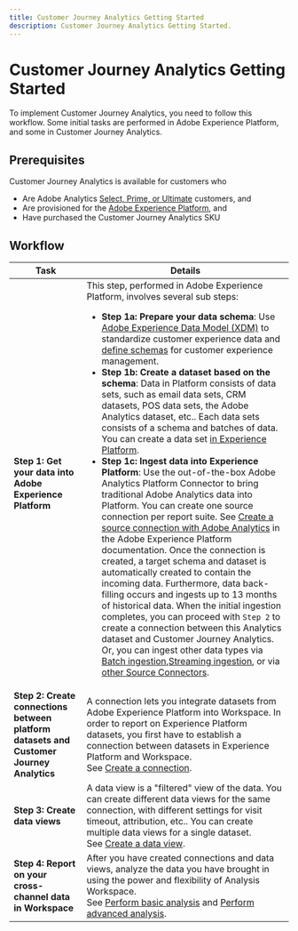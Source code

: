 ```yaml
---
title: Customer Journey Analytics Getting Started
description: Customer Journey Analytics Getting Started.
---
```


# Customer Journey Analytics Getting Started

To implement Customer Journey Analytics, you need to follow this workflow. Some initial tasks are performed in Adobe Experience Platform, and some in Customer Journey Analytics.

## Prerequisites

Customer Journey Analytics is available for customers who 

* Are Adobe Analytics [Select, Prime, or Ultimate](https://www.adobe.com/analytics/compare-adobe-analytics-packages.html) customers, and 
* Are provisioned for the [Adobe Experience Platform](https://www.adobe.com/experience-platform.html), and 
* Have purchased the Customer Journey Analytics SKU

## Workflow

|Task|Details|
|---|---|
|**Step 1: Get your data into Adobe Experience Platform**|This step, performed in Adobe Experience Platform, involves several sub steps:<ul><li>**Step 1a: Prepare your data schema**: Use [Adobe Experience Data Model (XDM)](https://www.adobe.io/apis/experienceplatform/home/xdm.html) to standardize customer experience data and [define schemas](https://www.adobe.io/apis/experienceplatform/home/tutorials/alltutorials.html#!api-specification/markdown/narrative/tutorials/schema_editor_tutorial/schema_editor_tutorial.md) for customer experience management.</li><li>**Step 1b: Create a dataset based on the schema**: Data in Platform consists of data sets, such as email data sets, CRM datasets, POS data sets, the Adobe Analytics dataset, etc.. Each data sets consists of a schema and batches of data. You can create a data set [in Experience Platform](https://www.adobe.io/apis/experienceplatform/home/tutorials/alltutorials.html#!api-specification/markdown/narrative/tutorials/creating_a_dataset_tutorial/creating_a_dataset_tutorial.md).</li><li>**Step 1c: Ingest data into Experience Platform**: Use the out-of-the-box Adobe Analytics Platform Connector to bring traditional Adobe Analytics data into Platform. You can create one source connection per report suite. See [Create a source connection with Adobe Analytics](https://www.adobe.io/apis/experienceplatform/home/tutorials/alltutorials.html#!api-specification/markdown/narrative/tutorials/sources_tutorial/adobe-analytics-ui-tutorial.md) in the Adobe Experience Platform documentation. Once the connection is created, a target schema and dataset is automatically created to contain the incoming data. Furthermore, data back-filling occurs and ingests up to 13 months of historical data. When the initial ingestion completes, you can proceed with `Step 2` to create a connection between this Analytics dataset and Customer Journey Analytics. Or, you can ingest other data types via [Batch ingestion](https://www.adobe.io/apis/experienceplatform/home/data-ingestion/data-ingestion-services.html#!api-specification/markdown/narrative/technical_overview/ingest_architectural_overview/ingest_architectural_overview.md),[Streaming ingestion](https://www.adobe.io/apis/experienceplatform/home/data-ingestion/data-ingestion-services.html#!api-specification/markdown/narrative/technical_overview/streaming_ingest/streaming_ingest_overview.md), or via [other Source Connectors](https://www.adobe.io/apis/experienceplatform/home/data-ingestion/data-ingestion-services.html#!api-specification/markdown/narrative/technical_overview/acp_connectors_overview/acp-connectors-overview.md).</li></ul>|
|**Step 2: Create connections between platform datasets and Customer Journey Analytics**|A connection lets you integrate datasets from Adobe Experience Platform into Workspace. In order to report on Experience Platform datasets, you first have to establish a connection between datasets in Experience Platform and Workspace.<br>See [Create a connection](/help/connections/create-connection.md).|
|**Step 3: Create data views**| A data view is a "filtered" view of the data. You can create different data views for the same connection, with different settings for visit timeout, attribution, etc.. You can create multiple data views for a single dataset.<br>See [Create a data view](/help/data-views/create-dataview.md).|
|**Step 4: Report on your cross-channel data in Workspace**|After you have created connections and data views, analyze the data you have brought in using the power and flexibility of Analysis Workspace.<br>See [Perform basic analysis](/help/projects/perform-basic-analysis.md) and [Perform advanced analysis](/help/projects/perform-adv-analysis.md).|
